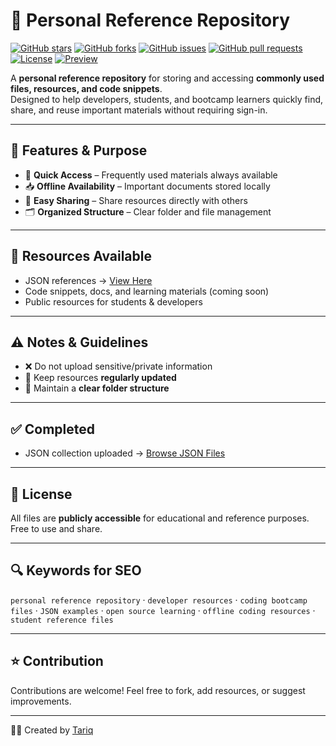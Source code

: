 # 📂 Personal Reference Repository  

[![GitHub stars](https://img.shields.io/github/stars/mrtariq00/aptech-file-share?style=social)](https://github.com/mrtariq00/aptech-file-share/stargazers)
[![GitHub forks](https://img.shields.io/github/forks/mrtariq00/aptech-file-share?style=social)](https://github.com/mrtariq00/aptech-file-share/network/members)
[![GitHub issues](https://img.shields.io/github/issues/mrtariq00/aptech-file-share)](https://github.com/mrtariq00/aptech-file-share/issues)
[![GitHub pull requests](https://img.shields.io/github/issues-pr/mrtariq00/aptech-file-share)](https://github.com/mrtariq00/aptech-file-share/pulls)
[![License](https://img.shields.io/github/license/mrtariq00/aptech-file-share)](LICENSE)
[![Preview](https://img.shields.io/badge/Live%20Preview-JSON%20Viewer-blue?logo=github)](https://mrtariq00.github.io/aptech-file-share/json-1/)

A **personal reference repository** for storing and accessing **commonly used files, resources, and code snippets**.  
Designed to help developers, students, and bootcamp learners quickly find, share, and reuse important materials without requiring sign-in.

---

## 🚀 Features & Purpose
- 📘 **Quick Access** – Frequently used materials always available  
- 📥 **Offline Availability** – Important documents stored locally  
- 🔗 **Easy Sharing** – Share resources directly with others  
- 🗂️ **Organized Structure** – Clear folder and file management  

---

## 📑 Resources Available
- JSON references → [View Here](https://mrtariq00.github.io/aptech-file-share/json-1/)  
- Code snippets, docs, and learning materials (coming soon)  
- Public resources for students & developers  

---

## ⚠️ Notes & Guidelines
- ❌ Do not upload sensitive/private information  
- 🔄 Keep resources **regularly updated**  
- 📂 Maintain a **clear folder structure**  

---

## ✅ Completed
- JSON collection uploaded → [Browse JSON Files](https://mrtariq00.github.io/aptech-file-share/json-1/)  

---

## 📜 License
All files are **publicly accessible** for educational and reference purposes.  
Free to use and share.  

---

## 🔍 Keywords for SEO
`personal reference repository` · `developer resources` · `coding bootcamp files` · `JSON examples` · `open source learning` · `offline coding resources` · `student reference files`

---

## ⭐ Contribution
Contributions are welcome! Feel free to fork, add resources, or suggest improvements.  

---

👨‍💻 Created by [Tariq](https://github.com/mrtariq00)
